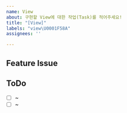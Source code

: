 ```yaml
---
name: View
about: 구현할 View에 대한 작업(Task)를 적어주세요!
title: "[View]"
labels: "view\U0001F58A"
assignees: ''

---
```


## Feature Issue


## ToDo
- [ ] ~
- [ ] ~
